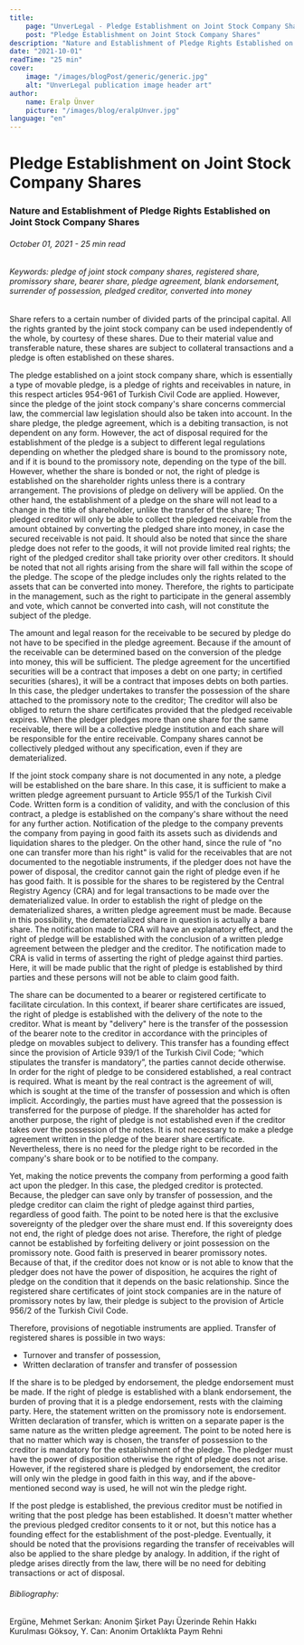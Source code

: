 ```yaml
---
title:
    page: "UnverLegal - Pledge Establishment on Joint Stock Company Shares"
    post: "Pledge Establishment on Joint Stock Company Shares"
description: "Nature and Establishment of Pledge Rights Established on Joint Stock Company Shares"
date: "2021-10-01"
readTime: "25 min"
cover:
    image: "/images/blogPost/generic/generic.jpg"
    alt: "UnverLegal publication image header art"
author:
    name: Eralp Ünver
    picture: "/images/blog/eralpUnver.jpg"
language: "en"
---
```


# Pledge Establishment on Joint Stock Company Shares

### Nature and Establishment of Pledge Rights Established on Joint Stock Company Shares

###### October 01, 2021 - 25 min read

###### Keywords: pledge of joint stock company shares, registered share, promissory share, bearer share, pledge agreement, blank endorsement, surrender of possession, pledged creditor, converted into money 

Share refers to a certain number of divided parts of the principal capital. All the rights granted by the joint stock company can be used independently of the whole, by courtesy of these shares. Due to their material value and transferable nature, these shares are subject to collateral transactions and a pledge is often established on these shares.

The pledge established on a joint stock company share, which is essentially a type of movable pledge, is a pledge of rights and receivables in nature, in this respect articles 954-961 of Turkish Civil Code are applied. However, since the pledge of the joint stock company's share concerns commercial law, the commercial law legislation should also be taken into account. In the share pledge, the pledge agreement, which is a debiting transaction, is not dependent on any form. However, the act of disposal required for the establishment of the pledge is a subject to different legal regulations depending on whether the pledged share is bound to the promissory note, and if it is bound to the promissory note, depending on the type of the bill. However, whether the share is bonded or not, the right of pledge is established on the shareholder rights unless there is a contrary arrangement. The provisions of pledge on delivery will be applied. On the other hand, the establishment of a pledge on the share will not lead to a change in the title of shareholder, unlike the transfer of the share; The pledged creditor will only be able to collect the pledged receivable from the amount obtained by converting the pledged share into money, in case the secured receivable is not paid. It should also be noted that since the share pledge does not refer to the goods, it will not provide limited real rights; the right of the pledged creditor shall take priority over other creditors. 
It should be noted that not all rights arising from the share will fall within the scope of the pledge. The scope of the pledge includes only the rights related to the assets that can be converted into money. Therefore, the rights to participate in the management, such as the right to participate in the general assembly and vote, which cannot be converted into cash, will not constitute the subject of the pledge.

The amount and legal reason for the receivable to be secured by pledge do not have to be specified in the pledge agreement. Because if the amount of the receivable can be determined based on the conversion of the pledge into money, this will be sufficient. The pledge agreement for the uncertified securities will be a contract that imposes a debt on one party; in certified securities (shares), it will be a contract that imposes debts on both parties. In this case, the pledger undertakes to transfer the possession of the share attached to the promissory note to the creditor; The creditor will also be obliged to return the share certificates provided that the pledged receivable expires.
When the pledger pledges more than one share for the same receivable, there will be a collective pledge institution and each share will be responsible for the entire receivable. Company shares cannot be collectively pledged without any specification, even if they are dematerialized.

If the joint stock company share is not documented in any note, a pledge will be established on the bare share. In this case, it is sufficient to make a written pledge agreement pursuant to Article 955/1 of the Turkish Civil Code. Written form is a condition of validity, and with the conclusion of this contract, a pledge is established on the company's share without the need for any further action. Notification of the pledge to the company prevents the company from paying in good faith its assets such as dividends and liquidation shares to the pledger. On the other hand, since the rule of "no one can transfer more than his right" is valid for the receivables that are not documented to the negotiable instruments, if the pledger does not have the power of disposal, the creditor cannot gain the right of pledge even if he has good faith.
It is possible for the shares to be registered by the Central Registry Agency (CRA) and for legal transactions to be made over the dematerialized value. In order to establish the right of pledge on the dematerialized shares, a written pledge agreement must be made. Because in this possibility, the dematerialized share in question is actually a bare share. The notification made to CRA will have an explanatory effect, and the right of pledge will be established with the conclusion of a written pledge agreement between the pledger and the creditor. The notification made to CRA is valid in terms of asserting the right of pledge against third parties. Here, it will be made public that the right of pledge is established by third parties and these persons will not be able to claim good faith.

The share can be documented to a bearer or registered certificate to facilitate circulation. In this context, if bearer share certificates are issued, the right of pledge is established with the delivery of the note to the creditor. What is meant by "delivery" here is the transfer of the possession of the bearer note to the creditor in accordance with the principles of pledge on movables subject to delivery. This transfer has a founding effect since the provision of Article 939/1 of the Turkish Civil Code; “which stipulates the transfer is mandatory”, the parties cannot decide otherwise. In order for the right of pledge to be considered established, a real contract is required. What is meant by the real contract is the agreement of will, which is sought at the time of the transfer of possession and which is often implicit. Accordingly, the parties must have agreed that the possession is transferred for the purpose of pledge. If the shareholder has acted for another purpose, the right of pledge is not established even if the creditor takes over the possession of the notes. It is not necessary to make a pledge agreement written in the pledge of the bearer share certificate. Nevertheless, there is no need for the pledge right to be recorded in the company's share book or to be notified to the company. 

Yet, making the notice prevents the company from performing a good faith act upon the pledger. In this case, the pledged creditor is protected. Because, the pledger can save only by transfer of possession, and the pledge creditor can claim the right of pledge against third parties, regardless of good faith. The point to be noted here is that the exclusive sovereignty of the pledger over the share must end. If this sovereignty does not end, the right of pledge does not arise. Therefore, the right of pledge cannot be established by forfeiting delivery or joint possession on the promissory note. Good faith is preserved in bearer promissory notes. Because of that, if the creditor does not know or is not able to know that the pledger does not have the power of disposition, he acquires the right of pledge on the condition that it depends on the basic relationship.
Since the registered share certificates of joint stock companies are in the nature of promissory notes by law, their pledge is subject to the provision of Article 956/2 of the Turkish Civil Code. 

Therefore, provisions of negotiable instruments are applied. Transfer of registered shares is possible in two ways:

- Turnover and transfer of possession,
- Written declaration of transfer and transfer of possession

If the share is to be pledged by endorsement, the pledge endorsement must be made. If the right of pledge is established with a blank endorsement, the burden of proving that it is a pledge endorsement, rests with the claiming party. Here, the statement written on the promissory note is endorsement. Written declaration of transfer, which is written on a separate paper is the same nature as the written pledge agreement. The point to be noted here is that no matter which way is chosen, the transfer of possession to the creditor is mandatory for the establishment of the pledge. The pledger must have the power of disposition otherwise the right of pledge does not arise. However, if the registered share is pledged by endorsement, the creditor will only win the pledge in good faith in this way, and if the above-mentioned second way is used, he will not win the pledge right.

If the post pledge is established, the previous creditor must be notified in writing that the post pledge has been established. It doesn't matter whether the previous pledged creditor consents to it or not, but this notice has a founding effect for the establishment of the post-pledge.
Eventually, it should be noted that the provisions regarding the transfer of receivables will also be applied to the share pledge by analogy. In addition, if the right of pledge arises directly from the law, there will be no need for debiting transactions or act of disposal.

###### Bibliography: 
Ergüne, Mehmet Serkan: Anonim Şirket Payı Üzerinde Rehin Hakkı Kurulması 
Göksoy, Y. Can: Anonim Ortaklıkta Paym Rehni


